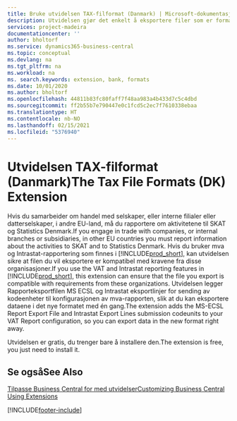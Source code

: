 ```yaml
---
title: Bruke utvidelsen TAX-filformat (Danmark) | Microsoft-dokumentasjon
description: Utvidelsen gjør det enkelt å eksportere filer som er formatert på forhånd for å oppfylle bankens krav til elektroniske innsendinger.
services: project-madeira
documentationcenter: ''
author: bholtorf
ms.service: dynamics365-business-central
ms.topic: conceptual
ms.devlang: na
ms.tgt_pltfrm: na
ms.workload: na
ms. search.keywords: extension, bank, formats
ms.date: 10/01/2020
ms.author: bholtorf
ms.openlocfilehash: 44811b83fc80faff7f48aa983a4b433d7c5c4dbd
ms.sourcegitcommit: ff2b55b7e790447e0c1fcd5c2ec7f7610338ebaa
ms.translationtype: HT
ms.contentlocale: nb-NO
ms.lasthandoff: 02/15/2021
ms.locfileid: "5376940"
---
```

# <a name="the-tax-file-formats-dk-extension"></a><span data-ttu-id="d8c8b-103">Utvidelsen TAX-filformat (Danmark)</span><span class="sxs-lookup"><span data-stu-id="d8c8b-103">The Tax File Formats (DK) Extension</span></span>
<span data-ttu-id="d8c8b-104">Hvis du samarbeider om handel med selskaper, eller interne filialer eller datterselskaper, i andre EU-land, må du rapportere om aktivitetene til SKAT og Statistics Denmark.</span><span class="sxs-lookup"><span data-stu-id="d8c8b-104">If you engage in trade with companies, or internal branches or subsidiaries, in other EU countries you must report information about the activities to SKAT and to Statistics Denmark.</span></span> <span data-ttu-id="d8c8b-105">Hvis du bruker mva og Intrastat-rapportering som finnes i [!INCLUDE[prod_short](includes/prod_short.md)], kan utvidelsen sikre at filen du vil eksportere er kompatibel med kravene fra disse organisasjoner.</span><span class="sxs-lookup"><span data-stu-id="d8c8b-105">If you use the VAT and Intrastat reporting features in [!INCLUDE[prod_short](includes/prod_short.md)], this extension can ensure that the file you export is compatible with requirements from these organizations.</span></span> <span data-ttu-id="d8c8b-106">Utvidelsen legger Rapporteksportfilen MS ECSL og Intrastat eksportlinjer for sending av kodeenheter til konfigurasjonen av mva-rapporten, slik at du kan eksportere dataene i det nye formatet med én gang.</span><span class="sxs-lookup"><span data-stu-id="d8c8b-106">The extension adds the MS-ECSL Report Export File and Intrastat Export Lines submission codeunits to your VAT Report configuration, so you can export data in the new format right away.</span></span>

<span data-ttu-id="d8c8b-107">Utvidelsen er gratis, du trenger bare å installere den.</span><span class="sxs-lookup"><span data-stu-id="d8c8b-107">The extension is free, you just need to install it.</span></span>

## <a name="see-also"></a><span data-ttu-id="d8c8b-108">Se også</span><span class="sxs-lookup"><span data-stu-id="d8c8b-108">See Also</span></span>
[<span data-ttu-id="d8c8b-109">Tilpasse Business Central for med utvidelser</span><span class="sxs-lookup"><span data-stu-id="d8c8b-109">Customizing Business Central Using Extensions</span></span>](ui-extensions.md)


[!INCLUDE[footer-include](includes/footer-banner.md)]